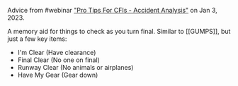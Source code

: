 Advice from #webinar ["Pro Tips For CFIs - Accident Analysis"](http://www.faasafety.gov/SPANS/event_details.aspx?eid=125966) on Jan 3, 2023.

A memory aid for things to check as you turn final. Similar to [[GUMPS]], but just a few key items:
- I'm Clear (Have clearance)
- Final Clear (No one on final)
- Runway Clear (No animals or airplanes)
- Have My Gear (Gear down)